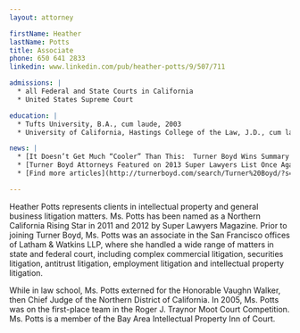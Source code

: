 ```yaml
---
layout: attorney

firstName: Heather
lastName: Potts
title: Associate
phone: 650 641 2833
linkedin: www.linkedin.com/pub/heather-potts/9/507/711

admissions: |
  * all Federal and State Courts in California
  * United States Supreme Court

education: |
  * Tufts University, B.A., cum laude, 2003
  * University of California, Hastings College of the Law, J.D., cum laude, 2006

news: |
  * [It Doesn’t Get Much “Cooler” Than This:  Turner Boyd Wins Summary Judgment for Cooler Master and LSI](http://turnerboyd.com/it-doesn%e2%80%99t-get-much-%e2%80%9ccooler%e2%80%9d-than-this-turner-boyd-wins-summary-judgment-for-cooler-master-and-lsi/)
  * [Turner Boyd Attorneys Featured on 2013 Super Lawyers List Once Again!](http://turnerboyd.com/turner-boyd-attorneys-featured-on-2013-super-lawyers-list-once-again/)
  * [Find more articles](http://turnerboyd.com/search/Turner%20Boyd/?s=potts&cat=9) about Heather Potts

---
```


Heather Potts represents clients in intellectual property and general business litigation matters. Ms. Potts has been named as a Northern California Rising Star in 2011 and 2012 by Super Lawyers Magazine. Prior to joining Turner Boyd, Ms. Potts was an associate in the San Francisco offices of Latham & Watkins LLP, where she handled a wide range of matters in state and federal court, including complex commercial litigation, securities litigation, antitrust litigation, employment litigation and intellectual property litigation.

While in law school, Ms. Potts externed for the Honorable Vaughn Walker, then Chief Judge of the Northern District of California. In 2005, Ms. Potts was on the first-place team in the Roger J. Traynor Moot Court Competition. Ms. Potts is a member of the Bay Area Intellectual Property Inn of Court.

